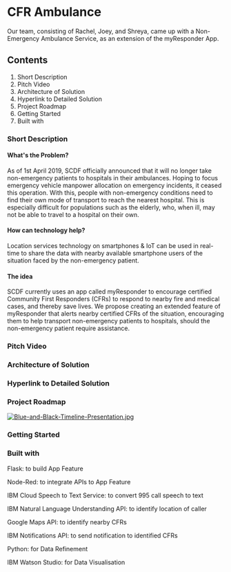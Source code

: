 # CFR Ambulance
Our team, consisting of Rachel, Joey, and Shreya, came up with a Non-Emergency Ambulance Service, as an extension of the myResponder App.

## Contents

1. Short Description
2. Pitch Video
3. Architecture of Solution
4. Hyperlink to Detailed Solution
5. Project Roadmap
6. Getting Started
7. Built with

### Short Description

#### What's the Problem?

As of 1st April 2019, SCDF officially announced that it will no longer take non-emergency patients to hospitals in their ambulances. Hoping to focus emergency vehicle manpower allocation on emergency incidents, it ceased this operation. With this, people with non-emergency conditions need to find their own mode of transport to reach the nearest hospital. This is especially difficult for populations such as the elderly, who, when ill, may not be able to travel to a hospital on their own.

#### How can technology help?

Location services technology on smartphones & IoT can be used in real-time to share the data with nearby available smartphone users of the situation faced by the non-emergency patient.

#### The idea

SCDF currently uses an app called myResponder to encourage certified Community First Responders (CFRs) to respond to nearby fire and medical cases, and thereby save lives. We propose creating an extended feature of myResponder that alerts nearby certified CFRs of the situation, encouraging them to help transport non-emergency patients to hospitals, should the non-emergency patient require assistance.

### Pitch Video

### Architecture of Solution

### Hyperlink to Detailed Solution

### Project Roadmap

[![Blue-and-Black-Timeline-Presentation.jpg](https://i.postimg.cc/TPnk3r0y/Blue-and-Black-Timeline-Presentation.jpg)](https://postimg.cc/jWd68nGK)

### Getting Started

### Built with

Flask: to build App Feature

Node-Red: to integrate APIs to App Feature

IBM Cloud Speech to Text Service: to convert 995 call speech to text

IBM Natural Language Understanding API: to identify location of caller

Google Maps API: to identify nearby CFRs

IBM Notifications API: to send notification to identified CFRs

Python: for Data Refinement

IBM Watson Studio: for Data Visualisation





